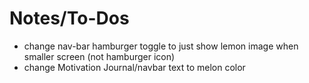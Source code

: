 # Notes/To-Dos

* change nav-bar hamburger toggle to just show lemon image when smaller screen (not hamburger icon)
* change Motivation Journal/navbar text to melon color
